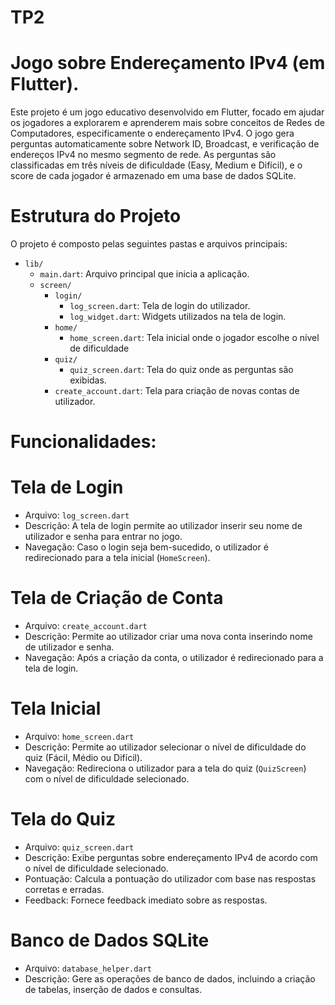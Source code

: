 # TP2

# Jogo sobre Endereçamento IPv4 (em Flutter).

Este projeto é um jogo educativo desenvolvido em Flutter, focado em ajudar os jogadores a explorarem e aprenderem mais sobre conceitos de Redes de Computadores, especificamente o endereçamento IPv4. O jogo gera perguntas automaticamente sobre Network ID, Broadcast, e verificação de endereços IPv4 no mesmo segmento de rede. As perguntas são classificadas em três níveis de dificuldade (Easy, Medium e Difícil), e o score de cada jogador é armazenado em uma base de dados SQLite.

# Estrutura do Projeto

O projeto é composto pelas seguintes pastas e arquivos principais:

- `lib/`
  - `main.dart`: Arquivo principal que inicia a aplicação.
  - `screen/`
    - `login/`
      - `log_screen.dart`: Tela de login do utilizador.
      - `log_widget.dart`: Widgets utilizados na tela de login.
    - `home/`
      - `home_screen.dart`: Tela inicial onde o jogador escolhe o nível de dificuldade
    - `quiz/`
      - `quiz_screen.dart`: Tela do quiz onde as perguntas são exibidas.
    - `create_account.dart`: Tela para criação de novas contas de utilizador.

# Funcionalidades:

# Tela de Login

- Arquivo: `log_screen.dart`
- Descrição: A tela de login permite ao utilizador inserir seu nome de utilizador e senha para entrar no jogo.
- Navegação: Caso o login seja bem-sucedido, o utilizador é redirecionado para a tela inicial (`HomeScreen`).

# Tela de Criação de Conta

- Arquivo: `create_account.dart`
- Descrição: Permite ao utilizador criar uma nova conta inserindo nome de utilizador e senha.
- Navegação: Após a criação da conta, o utilizador é redirecionado para a tela de login.

# Tela Inicial

- Arquivo: `home_screen.dart`
- Descrição: Permite ao utilizador selecionar o nível de dificuldade do quiz (Fácil, Médio ou Difícil).
- Navegação: Redireciona o utilizador para a tela do quiz (`QuizScreen`) com o nível de dificuldade selecionado.

# Tela do Quiz

- Arquivo: `quiz_screen.dart`
- Descrição: Exibe perguntas sobre endereçamento IPv4 de acordo com o nível de dificuldade selecionado.
- Pontuação: Calcula a pontuação do utilizador com base nas respostas corretas e erradas.
- Feedback: Fornece feedback imediato sobre as respostas.

# Banco de Dados SQLite

- Arquivo: `database_helper.dart`
- Descrição: Gere as operações de banco de dados, incluindo a criação de tabelas, inserção de dados e consultas.

